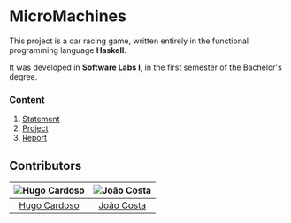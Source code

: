 # MicroMachines

This project is a car racing game, written entirely in the functional programming language **Haskell**.

It was developed in **Software Labs I**, in the first semester of the Bachelor's degree.

### Content

1. [Statement](statements)
2. [Project](src)
3. [Report](report/report.pdf)

## Contributors

![Hugo Cardoso][hugo-pic] | ![João Costa][cunha-pic]
:---: | :---:
[Hugo Cardoso][hugo] | [João Costa][cunha]

[hugo]: https://github.com/Abjiri
[hugo-pic]: https://github.com/Abjiri.png?size=120
[cunha]: https://github.com/Jcc20
[cunha-pic]: https://github.com/Jcc20.png?size=120
